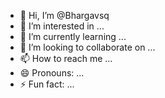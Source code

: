 - 👋 Hi, I’m @Bhargavsq
- 👀 I’m interested in ...
- 🌱 I’m currently learning ...
- 💞️ I’m looking to collaborate on ...
- 📫 How to reach me ...
- 😄 Pronouns: ...
- ⚡ Fun fact: ...

<!---
Bhargavsq/Bhargavsq is a ✨ special ✨ repository because its `README.md` (this file) appears on your GitHub profile.
You can click the Preview link to take a look at your changes.
--->
